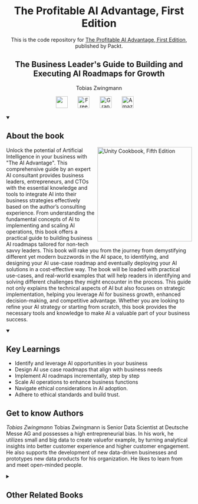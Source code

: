 <h1 align="center">
The Profitable AI Advantage, First Edition</h1>
<p align="center">This is the code repository for <a href ="the-ai-advantage-first-edition"> The Profitable AI Advantage, First Edition</a>, published by Packt.
</p>

<h2 align="center">
The Business Leader's Guide to Building and Executing AI Roadmaps for Growth
</h2>
<p align="center">
Tobias Zwingmann</p>

<p align="center">
   <a href="https://packt.link/I1tSU" alt="Discord" title="Learn more on the Discord server"><img width="32px" src="https://cliply.co/wp-content/uploads/2021/08/372108630_DISCORD_LOGO_400.gif"/></a>
  &#8287;&#8287;&#8287;&#8287;&#8287;
  <a href="https://packt.link/free-ebook/9781836205890"><img width="32px" alt="Free PDF" title="Free PDF" src="https://cdn-icons-png.flaticon.com/512/4726/4726010.png"/></a>
 &#8287;&#8287;&#8287;&#8287;&#8287;
  <a href="https://packt.link/gbp/9781836205890"><img width="32px" alt="Graphic Bundle" title="Graphic Bundle" src="https://cdn-icons-png.flaticon.com/512/2659/2659360.png"/></a>
  &#8287;&#8287;&#8287;&#8287;&#8287;
   <a href="www.amazon.com"><img width="32px" alt="Amazon" title="Get your copy" src="https://cdn-icons-png.flaticon.com/512/15466/15466027.png"/></a>
  &#8287;&#8287;&#8287;&#8287;&#8287;
</p>
<details open>
  <summary><h2>About the book</summary>
<a href="https://www.packtpub.com/product/unity-cookbook-fifth-edition/9781805123026">
<img src="https://content.packt.com/B31200/cover_image_small.jpg" alt="Unity Cookbook, Fifth Edition" height="256px" align="right">
</a>

Unlock the potential of Artificial Intelligence in your business with "The AI Advantage". This comprehensive guide by an expert AI consultant provides business leaders, entrepreneurs, and CTOs with the essential knowledge and tools to integrate AI into their business strategies effectively based on the author’s consulting experience. From understanding the fundamental concepts of AI to implementing and scaling AI operations, this book offers a practical guide to building business AI roadmaps tailored for non-tech savvy leaders.
This book will rake you from the journey from demystifying different yet modern buzzwords in the AI space, to identifying, and designing your AI use-case roadmap and eventually deploying your AI solutions in a cost-effective way. The book will be loaded with practical use-cases, and real-world examples that will help readers in identifying and solving different challenges they might encounter in the process.
This guide not only explains the technical aspects of AI but also focuses on strategic implementation, helping you leverage AI for business growth, enhanced decision-making, and competitive advantage. Whether you are looking to refine your AI strategy or starting from scratch, this book provides the necessary tools and knowledge to make AI a valuable part of your business success.
</details>
<details open>
  <summary><h2>Key Learnings</summary>
<ul>

<li>Identify and leverage AI opportunities in your business</li>

<li>Design AI use case roadmaps that align with business needs</li>

<li>Implement AI roadmaps incrementally, step by step</li>

<li>Scale AI operations to enhance business functions</li>

<li>Navigate ethical considerations in AI adoption.</li>

<li>Adhere to ethical standards and build trust.</li>

</ul>

  </details>


  <summary><h2>Get to know Authors</h2></summary>

_Tobias Zwingmann_ Tobias Zwingmann is Senior Data Scientist at Deutsche Messe AG and possesses a high entrepreneurial bias. In his work, he utilizes small and big data to create valuefor example, by turning analytical insights into better customer experience and higher customer engagement. He also supports the development of new data-driven businesses and prototypes new data products for his organization. He likes to learn from and meet open-minded people.



</details>
<details>
  <summary><h2>Other Related Books</h2></summary>
<ul>

  <li><a href="https://www.packtpub.com/en-us/product/the-chief-ai-officers-handbook-first-edition/9781836200857">The Chief AI Officer's Handbook, First Edition</a></li>

  <li><a href="https://www.packtpub.com/en-us/product/building-agentic-ai-systems-first-edition/9781803238753">Building Agentic AI Systems, First Edition</a></li>

</ul>

</details>
